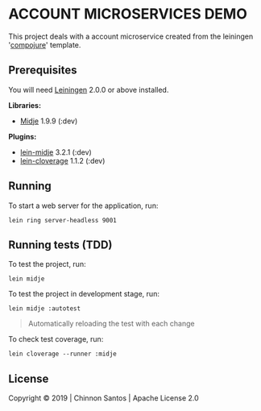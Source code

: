 # ACCOUNT MICROSERVICES DEMO

This project deals with a account microservice created from the leiningen '[compojure][]' template.

## Prerequisites

You will need [Leiningen][] 2.0.0 or above installed.

**Libraries:**

- [Midje][] 1.9.9 (:dev)

**Plugins:**

- [lein-midje][] 3.2.1 (:dev)
- [lein-cloverage][] 1.1.2 (:dev)

[compojure]: https://github.com/weavejester/compojure
[leiningen]: https://github.com/technomancy/leiningen
[midje]: https://clojars.org/midje
[lein-midje]: https://clojars.org/lein-midje
[lein-cloverage]: https://clojars.org/lein-cloverage

## Running

To start a web server for the application, run:

    lein ring server-headless 9001

## Running tests (TDD)

To test the project, run:

    lein midje

To test the project in development stage, run:

    lein midje :autotest

> Automatically reloading the test with each change

To check test coverage, run:

    lein cloverage --runner :midje

## License

Copyright © 2019 | Chinnon Santos | Apache License 2.0
